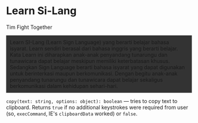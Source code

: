 # Learn Si-Lang
<span>Tim Fight Together</span>
<br>
<div style="padding: 10px; background-color: #333;">Learn SI-Lang (Learn Sign Language) yang berarti belajar bahasa isyarat. Learn sendiri berasal dari bahasa inggris yang berarti belajar. Kata Learn ini diharapkan anak-anak penyandang tunarungu dan tunawicara dapat belajar meskipun memiliki keterbatasan khusus. Sedangkan Sign Language berarti bahasa isyarat yang dapat digunakan untuk berinterkasi maupun berkomunikasi. Dengan begitu anak-anak penyandang tunarungu dan tunawicara dapat belajar sekaligus berkomunikasi dalam kehidupan sehari-hari. </div>

`copy(text: string, options: object): boolean` &mdash; tries to copy text to clipboard. Returns `true` if no additional keystrokes were required from user (so, `execCommand`, IE's `clipboardData` worked) or `false`.
